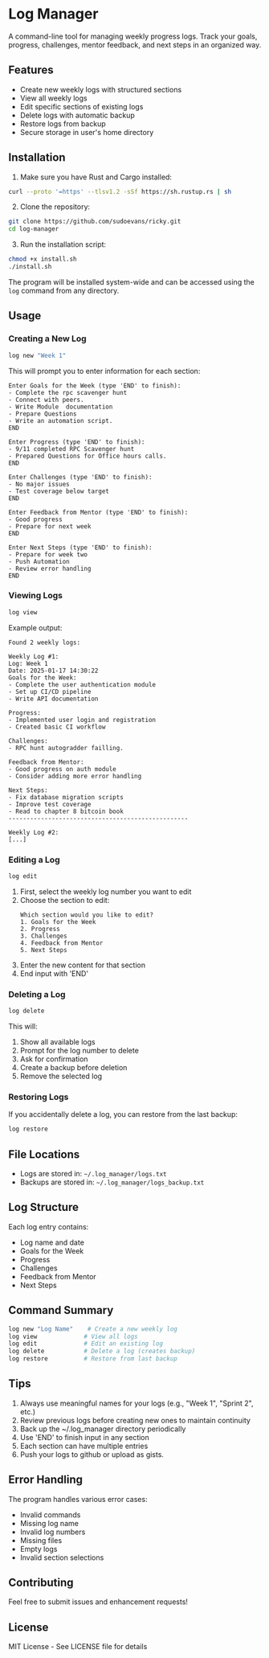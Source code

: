 # Log Manager

A command-line tool for managing weekly progress logs. Track your goals, progress, challenges, mentor feedback, and next steps in an organized way.

## Features
- Create new weekly logs with structured sections
- View all weekly logs
- Edit specific sections of existing logs
- Delete logs with automatic backup
- Restore logs from backup
- Secure storage in user's home directory

## Installation

1. Make sure you have Rust and Cargo installed:
```bash
curl --proto '=https' --tlsv1.2 -sSf https://sh.rustup.rs | sh
```

2. Clone the repository:
```bash
git clone https://github.com/sudoevans/ricky.git
cd log-manager
```

3. Run the installation script:
```bash
chmod +x install.sh
./install.sh
```

The program will be installed system-wide and can be accessed using the `log` command from any directory.

## Usage

### Creating a New Log

```bash
log new "Week 1"
```

This will prompt you to enter information for each section:
```
Enter Goals for the Week (type 'END' to finish):
- Complete the rpc scavenger hunt
- Connect with peers.
- Write Module  documentation 
- Prepare Questions
- Write an automation script.
END

Enter Progress (type 'END' to finish):
- 9/11 completed RPC Scavenger hunt
- Prepared Questions for Office hours calls.
END

Enter Challenges (type 'END' to finish):
- No major issues
- Test coverage below target
END

Enter Feedback from Mentor (type 'END' to finish):
- Good progress
- Prepare for next week
END

Enter Next Steps (type 'END' to finish):
- Prepare for week two
- Push Automation
- Review error handling
END
```

### Viewing Logs

```bash
log view
```

Example output:
```
Found 2 weekly logs:

Weekly Log #1:
Log: Week 1
Date: 2025-01-17 14:30:22
Goals for the Week:
- Complete the user authentication module
- Set up CI/CD pipeline
- Write API documentation

Progress:
- Implemented user login and registration
- Created basic CI workflow

Challenges:
- RPC hunt autogradder failling.

Feedback from Mentor:
- Good progress on auth module
- Consider adding more error handling

Next Steps:
- Fix database migration scripts
- Improve test coverage
- Read to chapter 8 bitcoin book
--------------------------------------------------

Weekly Log #2:
[...]
```

### Editing a Log

```bash
log edit
```

1. First, select the weekly log number you want to edit
2. Choose the section to edit:
   ```
   Which section would you like to edit?
   1. Goals for the Week
   2. Progress
   3. Challenges
   4. Feedback from Mentor
   5. Next Steps
   ```
3. Enter the new content for that section
4. End input with 'END'

### Deleting a Log

```bash
log delete
```

This will:
1. Show all available logs
2. Prompt for the log number to delete
3. Ask for confirmation
4. Create a backup before deletion
5. Remove the selected log

### Restoring Logs

If you accidentally delete a log, you can restore from the last backup:

```bash
log restore
```

## File Locations

- Logs are stored in: `~/.log_manager/logs.txt`
- Backups are stored in: `~/.log_manager/logs_backup.txt`

## Log Structure

Each log entry contains:
- Log name and date
- Goals for the Week
- Progress
- Challenges
- Feedback from Mentor
- Next Steps

## Command Summary

```bash
log new "Log Name"    # Create a new weekly log
log view             # View all logs
log edit             # Edit an existing log
log delete           # Delete a log (creates backup)
log restore          # Restore from last backup
```

## Tips

1. Always use meaningful names for your logs (e.g., "Week 1", "Sprint 2", etc.)
2. Review previous logs before creating new ones to maintain continuity
3. Back up the ~/.log_manager directory periodically
4. Use 'END' to finish input in any section
5. Each section can have multiple entries
6. Push your logs to github or upload as gists.

## Error Handling

The program handles various error cases:
- Invalid commands
- Missing log name
- Invalid log numbers
- Missing files
- Empty logs
- Invalid section selections

## Contributing

Feel free to submit issues and enhancement requests!

## License

MIT License - See LICENSE file for details